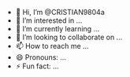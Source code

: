 - 👋 Hi, I’m @CRISTIAN9804a
- 👀 I’m interested in ...
- 🌱 I’m currently learning ...
- 💞️ I’m looking to collaborate on ...
- 📫 How to reach me ...
- 😄 Pronouns: ...
- ⚡ Fun fact: ...

<!---
CRISTIAN9804a/CRISTIAN9804a is a ✨ special ✨ repository because its `README.md` (this file) appears on your GitHub profile.
You can click the Preview link to take a look at your changes.
--->

